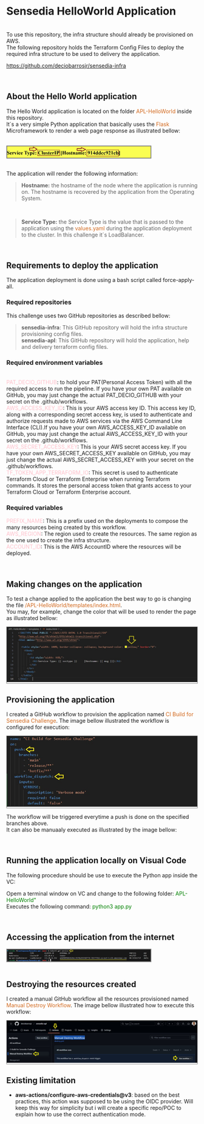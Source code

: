 # Sensedia  HelloWorld Application
<br>
To use this repository, the infra structure should already be provisioned on AWS.<br>
The following repository holds the Terraform Config Files to deploy the required infra structure to be used to delivery the application.<br>

https://github.com/deciobarrosjr/sensedia-infra

<br>

## About the Hello World application
The Hello World application is located on the folder <span style="color: Chocolate;">APL-HelloWorld</span> inside this repository.<br>
It´s a very simple Python application that basically uses the <span style="color: Chocolate;">Flask</span> Microframework to render a web page response as illustrated bellow:<br><br>

<div style="border: 2px solid gray; display: flex; justify-content: center; align-items: center; margin-left: 0px; width: 75%;">
	<img src="./images/hello-world.jpg" alt="Page rendered" style="width: 100%;">
</div>

<br>

The application will render the following information:<br>

> **Hostname:** the hostname of the node where the application is running on. The hostname is recovered by the application from the Operating System.
<br>

> **Service Type:** the Service Type is the value that is passed to the application using the <span style="color: Chocolate;">values.yaml</span> during the application deployment to the cluster. In this challenge it´s LoadBalancer.

<br>

## Requirements to deploy the application
The application deployment is done using a bash script called force-apply-all.


### Required repositories
This challenge uses two GitHub repositories as described bellow:<br>

> **sensedia-infra**: This GitHub repository will hold the infra structure provisioning config files.<br>
> **sensedia-apl**: This GitHub repository will hold the application, help and delivery terraform config files. 

### Required environment variables

<br>
<span style="color: pink;">PAT_DECIO_GITHUB</span>: to hold your PAT(Personal Access Token) with all the required access to run the pipeline. If you have your own PAT available on GitHub, you may just change the actual PAT_DECIO_GITHUB with your secret on the .github/workflows.<br>
<span style="color: pink;">AWS_ACCESS_KEY_ID</span>: This is your AWS access key ID. This access key ID, along with a corresponding secret access key, is used to authenticate and authorize requests made to AWS services via the AWS Command Line Interface (CLI).If you have your own AWS_ACCESS_KEY_ID available on GitHub, you may just change the actual AWS_ACCESS_KEY_ID with your secret on the .github/workflows.<br>
<span style="color: pink;">AWS_SECRET_ACCESS_KEY</span>: This is your AWS secret access key. If you have your own AWS_SECRET_ACCESS_KEY available on GitHub, you may just change the actual AWS_SECRET_ACCESS_KEY with your secret on the .github/workflows.<br>
<span style="color: pink;">TF_TOKEN_APP_TERRAFORM_IO</span>: This secret is used to authenticate Terraform Cloud or Terraform Enterprise when running Terraform commands. It stores the personal access token that grants access to your Terraform Cloud or Terraform Enterprise account.

### Required variables

<span style="color: pink;">PREFIX_NAME</span>: This is a prefix used on the deployments to compose the many resources being created by this workflow.<br>
<span style="color: pink;">AWS_REGION</span>: The region used to create the resources. The same region as the one used to create the infra structure.<br>
<span style="color: pink;">ACCOUNT_ID</span>: This is the AWS AccountID where the resources will be deployed.<br>

<br>

## Making changes on the application

To test a change applied to the application the best way to go is changing the file <span style="color: chocolate;">/APL-HelloWorld/templates/index.html</span>.<br>
You may, for example, change the color that will be used to render the page as illustrated bellow:<br>

<div style="border: 1px solid gray; display: inline-block; margin-left: 0px;">
    <img src="./images/page.jpg" alt="Changing page color.">
</div>

<br>

## Provisioning the application
I created a GitHub workflow to provision the application named <span style="color: chocolate;">CI Build for Sensedia Challenge</span>. The image bellow illustrated the workflow is configured for execution:<br>

<div style="border: 1px solid gray; display: inline-block; margin-left: 0px;">
    <img src="./images/create.jpg" alt="Manual workflow to createstroy resources.">
</div>

<br>

The workflow will be triggered everytime a push is done on the specified branches above.<br>
It can also be manuaaly executed as illustrated by the image bellow:

<br>

## Running the application locally on Visual Code

The following procedure should be use to execute the Python app inside the VC:<br>

Opem a terminal window on VC and change to the following folder: <span style="color: green;">APL-HelloWorld"</span><br>
Executes the following command: <span style="color: green;">python3 app.py</span>

<br>

## Accessing the application from the internet

<div style="border: 2px solid gray; display: flex; justify-content: center; align-items: center; margin-left: 0px; width: 75%;">
	<img src="./images/external-addr.jpg"
    .jpg" alt="External address" style="width: 100%;">
</div>

<br>

## Destroying the resources created

I created a manual GitHub workflow all the resources provisioned named <span style="color: chocolate;">Manual Destroy Workflow</span>. The image bellow illustrated how to execute this workflow:<br>

<div style="border: 1px solid gray; display: inline-block; margin-left: 0px;">
    <img src="./images/destroy-workflow.jpg" alt="Manual workflow to destroy resources.">
</div>

<br>

## Existing limitation

* **aws-actions/configure-aws-credentials@v3**: based on the best practices, this action was supposed to be using the OIDC provider. Will keep this way for simplicity but i will create a specific repo/POC to explain how to use the correct authentication mode.
